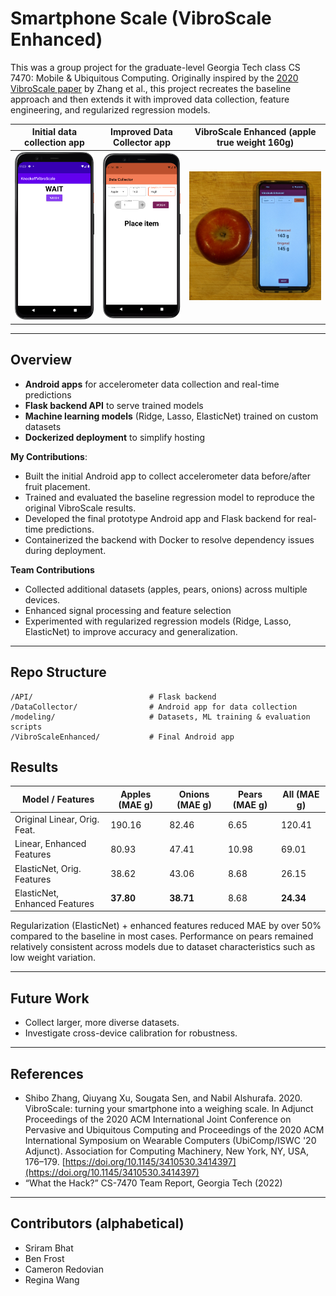 # Smartphone Scale (VibroScale Enhanced)

This was a group project for the graduate-level Georgia Tech class CS 7470: Mobile & Ubiquitous Computing. Originally inspired by the [2020 VibroScale paper](https://dl.acm.org/doi/10.1145/3410530.3414397) by Zhang et al., this project recreates the baseline approach and then extends it with improved data collection, feature engineering, and regularized regression models.

Initial data collection app |  Improved Data Collector app | VibroScale Enhanced (apple true weight 160g)
:-------------------------:|:-------------------------:|:-------------------------:
![Initial data collection app](./images/knockoff.png)  |  ![Improved Data Collector app](./images/data_collector.png) | ![VibroscaleEnhanced app](./images/enhanced_apple.jpg)

---

## Overview

- **Android apps** for accelerometer data collection and real-time predictions  
- **Flask backend API** to serve trained models  
- **Machine learning models** (Ridge, Lasso, ElasticNet) trained on custom datasets  
- **Dockerized deployment** to simplify hosting  

**My Contributions**:
- Built the initial Android app to collect accelerometer data before/after fruit placement. 
- Trained and evaluated the baseline regression model to reproduce the original VibroScale results.
- Developed the final prototype Android app and Flask backend for real-time predictions.
- Containerized the backend with Docker to resolve dependency issues during deployment.

**Team Contributions**
- Collected additional datasets (apples, pears, onions) across multiple devices.
- Enhanced signal processing and feature selection
- Experimented with regularized regression models (Ridge, Lasso, ElasticNet) to improve accuracy and generalization.

---

## Repo Structure

```
/API/                          # Flask backend 
/DataCollector/                # Android app for data collection
/modeling/                     # Datasets, ML training & evaluation scripts
/VibroScaleEnhanced/           # Final Android app
```

## Results

| Model / Features             | Apples (MAE g) | Onions (MAE g) | Pears (MAE g) | All (MAE g) |
|-------------------------------|----------------|----------------|---------------|-------------|
| Original Linear, Orig. Feat.  | 190.16         | 82.46          | 6.65          | 120.41      |
| Linear, Enhanced Features     | 80.93          | 47.41          | 10.98         | 69.01       |
| ElasticNet, Orig. Features    | 38.62          | 43.06          | 8.68          | 26.15       |
| ElasticNet, Enhanced Features | **37.80**      | **38.71**      | 8.68          | **24.34**   |

Regularization (ElasticNet) + enhanced features reduced MAE by over 50% compared to the baseline in most cases. Performance on pears remained relatively consistent across models due to dataset characteristics such as low weight variation.

---

## Future Work

- Collect larger, more diverse datasets.  
- Investigate cross-device calibration for robustness.  

---

## References

- Shibo Zhang, Qiuyang Xu, Sougata Sen, and Nabil Alshurafa. 2020. VibroScale: turning your smartphone into a weighing scale. In Adjunct Proceedings of the 2020 ACM International Joint Conference on Pervasive and Ubiquitous Computing and Proceedings of the 2020 ACM International Symposium on Wearable Computers (UbiComp/ISWC '20 Adjunct). Association for Computing Machinery, New York, NY, USA, 176–179. [https://doi.org/10.1145/3410530.3414397](https://doi.org/10.1145/3410530.3414397) 
- “What the Hack?” CS-7470 Team Report, Georgia Tech (2022)  

---

## Contributors (alphabetical)
- Sriram Bhat  
- Ben Frost  
- Cameron Redovian  
- Regina Wang  
